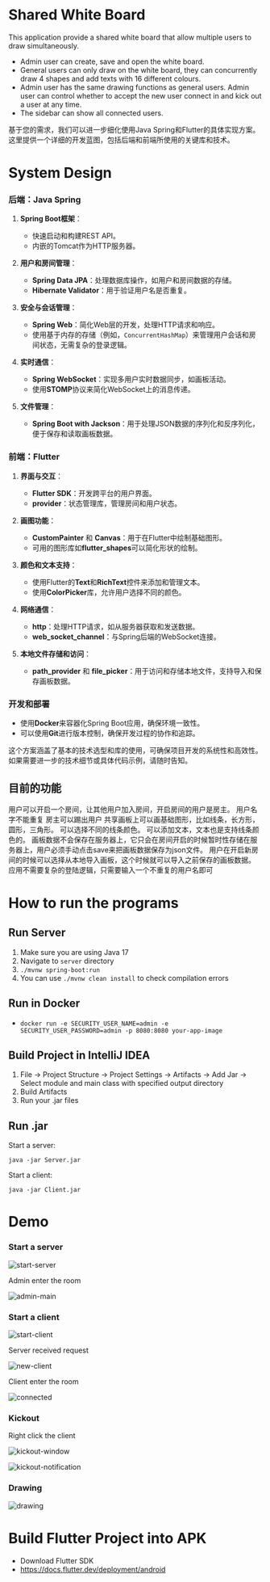 # Shared White Board
This application provide a shared white board that allow multiple users to draw simultaneously.
- Admin user can create, save and open the white board.
- General users can only draw on the white board, they can concurrently draw 4 shapes and add texts with 16 different colours.
- Admin user has the same drawing functions as general users. Admin user can control whether to accept the new user connect in and kick out a user at any time.
- The sidebar can show all connected users.

基于您的需求，我们可以进一步细化使用Java Spring和Flutter的具体实现方案。这里提供一个详细的开发蓝图，包括后端和前端所使用的关键库和技术。

# System Design

### 后端：Java Spring

1. **Spring Boot框架**：
   - 快速启动和构建REST API。
   - 内嵌的Tomcat作为HTTP服务器。

2. **用户和房间管理**：
   - **Spring Data JPA**：处理数据库操作，如用户和房间数据的存储。
   - **Hibernate Validator**：用于验证用户名是否重复。

3. **安全与会话管理**：
   - **Spring Web**：简化Web层的开发，处理HTTP请求和响应。
   - 使用基于内存的存储（例如，`ConcurrentHashMap`）来管理用户会话和房间状态，无需复杂的登录逻辑。

4. **实时通信**：
   - **Spring WebSocket**：实现多用户实时数据同步，如画板活动。
   - 使用**STOMP**协议来简化WebSocket上的消息传递。

5. **文件管理**：
   - **Spring Boot with Jackson**：用于处理JSON数据的序列化和反序列化，便于保存和读取画板数据。

### 前端：Flutter

1. **界面与交互**：
   - **Flutter SDK**：开发跨平台的用户界面。
   - **provider**：状态管理库，管理房间和用户状态。

2. **画图功能**：
   - **CustomPainter** 和 **Canvas**：用于在Flutter中绘制基础图形。
   - 可用的图形库如**flutter_shapes**可以简化形状的绘制。

3. **颜色和文本支持**：
   - 使用Flutter的**Text**和**RichText**控件来添加和管理文本。
   - 使用**ColorPicker**库，允许用户选择不同的颜色。

4. **网络通信**：
   - **http**：处理HTTP请求，如从服务器获取和发送数据。
   - **web_socket_channel**：与Spring后端的WebSocket连接。

5. **本地文件存储和访问**：
   - **path_provider** 和 **file_picker**：用于访问和存储本地文件，支持导入和保存画板数据。

### 开发和部署

- 使用**Docker**来容器化Spring Boot应用，确保环境一致性。
- 可以使用**Git**进行版本控制，确保开发过程的协作和追踪。

这个方案涵盖了基本的技术选型和库的使用，可确保项目开发的系统性和高效性。如果需要进一步的技术细节或具体代码示例，请随时告知。

## 目前的功能

用户可以开启一个房间，让其他用户加入房间，开启房间的用户是房主。
用户名字不能重复
房主可以踢出用户
共享画板上可以画基础图形，比如线条，长方形，圆形，三角形。
可以选择不同的线条颜色。
可以添加文本，文本也是支持线条颜色的。
画板数据不会保存在服务器上，它只会在房间开启的时候暂时性存储在服务器上，用户必须手动点击save来把画板数据保存为json文件。
用户在开启新房间的时候可以选择从本地导入画板，这个时候就可以导入之前保存的画板数据。
应用不需要复杂的登陆逻辑，只需要输入一个不重复的用户名即可


# How to run the programs
## Run Server
1. Make sure you are using Java 17
2. Navigate to `server` directory
3. `./mvnw spring-boot:run`
4. You can use `./mvnw clean install` to check compilation errors

## Run in Docker
- `docker run -e SECURITY_USER_NAME=admin -e SECURITY_USER_PASSWORD=admin -p 8080:8080 your-app-image`

## Build Project in IntelliJ IDEA
1. File -> Project Structure -> Project Settings -> Artifacts -> Add Jar -> Select module and main class with specified output directory
2. Build Artifacts
3. Run your .jar files

## Run .jar

Start a server:

`java -jar Server.jar`

Start a client:

`java -jar Client.jar`


# Demo

### Start a server
![start-server](img/start_server.png)

Admin enter the room

![admin-main](img/admin_main_page.png)

### Start a client
![start-client](img/start_client.png)

Server received request

![new-client](img/new_client_join.png)


Client enter the room

![connected](img/connected.png)

### Kickout

Right click the client

![kickout-window](img/kickout-window.png)

![kickout-notification](img/kickout-notification.png)

### Drawing

![drawing](img/drawing.gif)


# Build Flutter Project into APK
- Download Flutter SDK
- https://docs.flutter.dev/deployment/android
